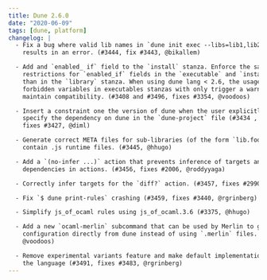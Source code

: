 ```yaml
---
title: Dune 2.6.0
date: "2020-06-09"
tags: [dune, platform]
changelog: |
  - Fix a bug where valid lib names in `dune init exec --libs=lib1,lib2`
    results in an error. (#3444, fix #3443, @bikallem)

  - Add and `enabled_ if` field to the `install` stanza. Enforce the same variable
    restrictions for `enabled_if` fields in the `executable` and `install` stanzas
    than in the `library` stanza. When using dune lang < 2.6, the usage of
    forbidden variables in executables stanzas with only trigger a warning to
    maintain compatibility. (#3408 and #3496, fixes #3354, @voodoos)

  - Insert a constraint one the version of dune when the user explicitly
    specify the dependency on dune in the `dune-project` file (#3434 ,
    fixes #3427, @diml)

  - Generate correct META files for sub-libraries (of the form `lib.foo`) that
    contain .js runtime files. (#3445, @hhugo)

  - Add a `(no-infer ...)` action that prevents inference of targets and
    dependencies in actions. (#3456, fixes #2006, @roddyyaga)

  - Correctly infer targets for the `diff?` action. (#3457, fixes #2990, @greedy)

  - Fix `$ dune print-rules` crashing (#3459, fixes #3440, @rgrinberg)

  - Simplify js_of_ocaml rules using js_of_ocaml.3.6 (#3375, @hhugo)

  - Add a new `ocaml-merlin` subcommand that can be used by Merlin to get
    configuration directly from dune instead of using `.merlin` files. (#3395,
    @voodoos)

  - Remove experimental variants feature and make default implementations part of
    the language (#3491, fixes #3483, @rgrinberg)
---
```

